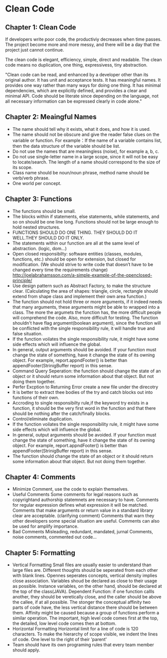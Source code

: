 # Clean Code

## Chapter 1: Clean Code
If developers write poor code, the productiviy decreases when time passes. The project become more and more messy, and there will be a day that the project just cannot continue.

The clean code is elegant, efficiency, simple, direct and readable.
The clean code means no duplication, one thing, expressivess, tiny abstraction.

"Clean code can be read, and enhanced by a developer other than its original author. It has unit and acceptance tests. It has meaningful
names. It provides one way rather than many ways for doing one thing. It has minimal dependencies, which are explicitly defined, and provides a clear and minimal API. Code should be literate since depending on the language, not all necessary information can be expressed clearly in code alone."

## Chapter 2: Meaingful Names
* The name should tell why it exists, what it does, and how it is used.
* The name should not be obscure and give the reader false clues on the variable or function. For example：If the name of a variable contains list, then the data structure of the variable should be list.
* Do not use the names that are meaningless (noise), for example a, b, c. 
* Do not use single-letter name in a large scope, since it will not be easy to locate/search. The length of a name should correspond to the size of its scope.  
* Class name should be noun/noun phrase, method name should be verb/verb phrase.
* One world per concept.

## Chapter 3: Functions
* The functions should be small.
* The blocks within if statements, else statements, while statements, and so on should be one line long. Functions should not be large enough to hold nested structures.
* FUNCTIONS SHOULD DO ONE THING. THEY SHOULD DO IT WELL.THEY SHOULD DO IT ONLY.
* The statements within our function are all at the same level of abstraction. (logic, dom...)
* Open closed responsibilty: software entities (classes, modules, functions, etc.) should be open for extension, but closed for modification. (We should strive to write code that doesn’t have to be changed every time the requirements change)  
  http://joelabrahamsson.com/a-simple-example-of-the-openclosed-principle/
* Use design pattern such as Abstract Factory, to make the structure clear. (Calculating the area of shapes: triangle, circle, rectangle should extend from shape class and implement their own area function.)
* The function should not hold three or more arguments, if it indeed needs that many arguments, these arguments might be able to wrapped into a class. 
The more the argumets the function has, the more difficult people will comprehend the code. Also, more difficult for testing.
The function shouldn't have flag argument(boolean argument), since the function will be conflicted with the single responsibility rule, it will handle true and false situation.
* If the function voilates the single responsibility rule, it might have some side effects which will influence the global.
* In general, output arguments should be avoided. If your function must change the state of something, have it change the state of its owning object. For example, report.appndFooter() is better than appendFooter(StrinigBuffer report) in this sense.
* Command Query Seperation: the function should change the state of an object or it  should return some information about that object. But not doing them together.
* Perfer Excption to Returning Error create a new file under the direcotry
* It is better to extract thee bodies of the try and catch blocks out into functions of their own.
* Accroding to single responsibilty rule,if the keyword try exists in a function, it should be the very first word in the function and that there should be nothing after the catch/finally blocks.
* Control/eliminate duplication.
* If the function voilates the single responsibility rule, it might have some side effects which will influence the global.
* In general, output arguments should be avoided. If your function must change the state of something, have it change the state of its owning object. For example, report.appndFooter() is better than appendFooter(StrinigBuffer report) in this sense.
* The function should change the state of an object or it  should return some information about that object. But not doing them together.

## Chapter 4: Comments
* Minimize Comment, use the code to explain themselves.
* Useful Comments
  Some comments for legal reasons such as copyrightand authorship statemnets are necessary to have.
  Comments for regular expression defines what expression it will be matched.
  Comments that make arguments or return value in a standard library clear are acceptable. (clarifying comment)
  Comments that warn they other developers some special situation are useful.
  Comments can also be used for amplify importance.
* Bad Comments
  Misleading, redundant, mandated, jurnal Comments, noise comments, commented out code...

## Chapter 5: Formatting
* Vertical Formatting
  Small files are usually easier to understand than large files are.
  Different thoughts should be seperated from each other with blank lines.
  Opennes seperates concepts, vertical density implies close association.
  Variables shoud be declared as close to their usage as possible. Instance variables, on the other hand, should be declared at the top of the class(JAVA).
  Dependent Function: if one function callls another, they should be veretically close, and the caller should be above the callee, if at all possible.
  The stonger the conceptual affinity two parts of code have, the less vertical distance there should be between them. Affinity might be caused because a group of functions perform a similar operation.
  The important, high level code comes first at the top, the detailed, low level  code comes then at bottom.
* Horizontal Formatting
  Horizontal limit for a line of code is 120 characters.
  To make the hierarchy of scope visible, we indent the lines of code. One level to the right of their 'parent'
* Team should have its own programing rules that every team member should apply.




